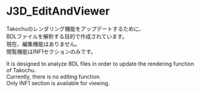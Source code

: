 # J3D_EditAndViewer
Takochuのレンダリング機能をアップデートするために、</br>
BDLファイルを解析する目的で作成されています。</br>
現在、編集機能はありません。</br>
閲覧機能はINF1セクションのみです。</br>

It is designed to analyze BDL files in order to update the rendering function of Takochu.</br>
Currently, there is no editing function.</br>
Only INF1 section is available for viewing.</br>
